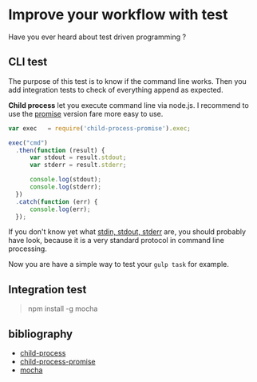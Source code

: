# Improve your workflow with test

Have you ever heard about test driven programming ?

## CLI test

The purpose of this test is to know if the command line works. Then you add integration tests to check of everything append as expected.

__Child process__ let you execute command line via node.js. I recommend to use the [promise]() version fare more easy to use.

```javascript
var exec   = require('child-process-promise').exec;

exec("cmd")
  .then(function (result) {
      var stdout = result.stdout;
      var stderr = result.stderr;

      console.log(stdout);
      console.log(stderr);
  })
  .catch(function (err) {
      console.log(err);
  });
```

If you don't know yet what [stdin, stdout, stderr]() are, you should probably have look, because it is a very standard protocol in command line processing.

Now you are have a simple way to test your `gulp task` for example.

## Integration test

> npm install -g mocha

## bibliography

* [child-process]()
* [child-process-promise]()
* [mocha](https://mochajs.org/)